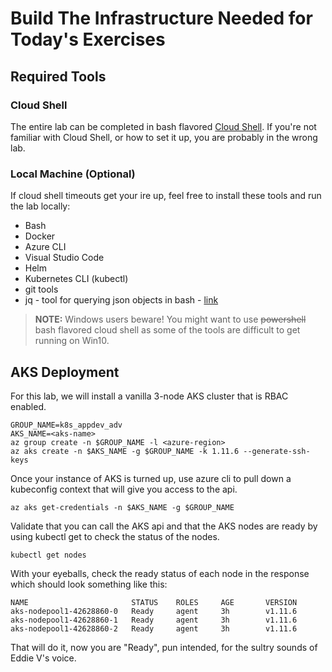# Build The Infrastructure Needed for Today's Exercises

## Required Tools

### Cloud Shell
The entire lab can be completed in bash flavored [Cloud Shell](https://docs.microsoft.com/en-us/azure/cloud-shell/overview). If you're not familiar with Cloud Shell, or how to set it up, you are probably in the wrong lab.

### Local Machine (Optional)
If cloud shell timeouts get your ire up, feel free to install these tools and run the lab locally:  
* Bash
* Docker
* Azure CLI
* Visual Studio Code
* Helm
* Kubernetes CLI (kubectl)
* git tools
* jq - tool for querying json objects in bash - [link](https://stedolan.github.io/jq/)

> **NOTE:**
> Windows users beware! You might want to use ~~powershell~~ bash flavored cloud shell as some of the tools are difficult to get running on Win10.

## AKS Deployment
For this lab, we will install a vanilla 3-node AKS cluster that is RBAC enabled.

```console
GROUP_NAME=k8s_appdev_adv
AKS_NAME=<aks-name>
az group create -n $GROUP_NAME -l <azure-region>
az aks create -n $AKS_NAME -g $GROUP_NAME -k 1.11.6 --generate-ssh-keys 
```
Once your instance of AKS is turned up, use azure cli to pull down a kubeconfig context that will give you access to the api.
```console
az aks get-credentials -n $AKS_NAME -g $GROUP_NAME
```
Validate that you can call the AKS api and that the AKS nodes are ready by using kubectl get to check the status of the nodes.
```console
kubectl get nodes
```
With your eyeballs, check the ready status of each node in the response which should look something like this:
```output
NAME                       STATUS    ROLES     AGE       VERSION
aks-nodepool1-42628860-0   Ready     agent     3h        v1.11.6
aks-nodepool1-42628860-1   Ready     agent     3h        v1.11.6
aks-nodepool1-42628860-2   Ready     agent     3h        v1.11.6
```
That will do it, now you are "Ready", pun intended, for the sultry sounds of Eddie V's voice.



    
